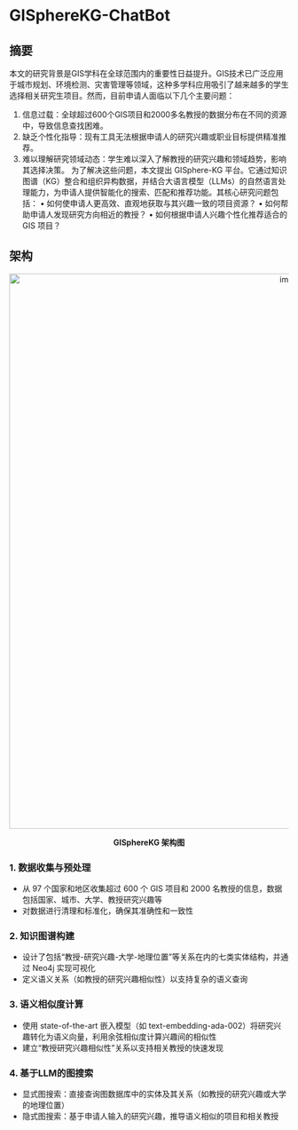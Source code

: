 # GISphereKG-ChatBot
## 摘要
本文的研究背景是GIS学科在全球范围内的重要性日益提升。GIS技术已广泛应用于城市规划、环境检测、灾害管理等领域，这种多学科应用吸引了越来越多的学生选择相关研究生项目。然而，目前申请人面临以下几个主要问题：
1.	信息过载：全球超过600个GIS项目和2000多名教授的数据分布在不同的资源中，导致信息查找困难。
2.	缺乏个性化指导：现有工具无法根据申请人的研究兴趣或职业目标提供精准推荐。
3.	难以理解研究领域动态：学生难以深入了解教授的研究兴趣和领域趋势，影响其选择决策。
为了解决这些问题，本文提出 GISphere-KG 平台。它通过知识图谱（KG）整合和组织异构数据，并结合大语言模型（LLMs）的自然语言处理能力，为申请人提供智能化的搜索、匹配和推荐功能。其核心研究问题包括：
•	如何使申请人更高效、直观地获取与其兴趣一致的项目资源？
•	如何帮助申请人发现研究方向相近的教授？
•	如何根据申请人兴趣个性化推荐适合的 GIS 项目？

## 架构
<div align=center>
  <img width="1000" alt="image" src="https://github.com/user-attachments/assets/c51d834e-ca07-454c-855e-a2e2e4bebc05">
  <p><b>GISphereKG 架构图</b></p>
</div>

### 1. 数据收集与预处理
- 从 97 个国家和地区收集超过 600 个 GIS 项目和 2000 名教授的信息，数据包括国家、城市、大学、教授研究兴趣等
- 对数据进行清理和标准化，确保其准确性和一致性
### 2. 知识图谱构建
- 设计了包括“教授-研究兴趣-大学-地理位置”等关系在内的七类实体结构，并通过 Neo4j 实现可视化
- 定义语义关系（如教授的研究兴趣相似性）以支持复杂的语义查询
### 3. 语义相似度计算
- 使用 state-of-the-art 嵌入模型（如 text-embedding-ada-002）将研究兴趣转化为语义向量，利用余弦相似度计算兴趣间的相似性
- 建立“教授研究兴趣相似性”关系以支持相关教授的快速发现

### 4. 基于LLM的图搜索
- 显式图搜索：直接查询图数据库中的实体及其关系（如教授的研究兴趣或大学的地理位置）
- 隐式图搜索：基于申请人输入的研究兴趣，推导语义相似的项目和相关教授





